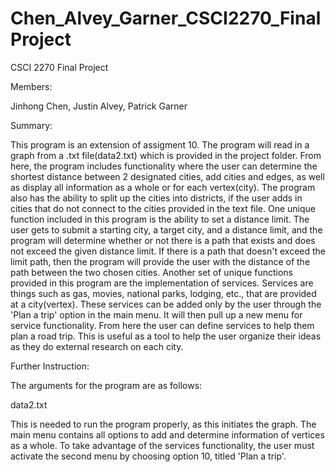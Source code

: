 # Chen_Alvey_Garner_CSCI2270_FinalProject
CSCI 2270 Final Project

Members:

 Jinhong Chen,
 Justin Alvey,
 Patrick Garner
 
Summary:
 
 This program is an extension of assigment 10.  The program will read in a graph from a .txt file(data2.txt) which is
 provided in the project folder.  From here, the program includes functionality where the user can determine the shortest
 distance between 2 designated cities, add cities and edges, as well as display all information as a whole or for each
 vertex(city).  The program also has the ability to split up the cities into districts, if the user adds in cities that do
 not connect to the cities provided in the text file.  One unique function included in this program is the ability to set a
 distance limit.  The user gets to submit a starting city, a target city, and a distance limit, and the program will
 determine whether or not there is a path that exists and does not exceed the given distance limit.  If there is a path
 that doesn't exceed the limit path, then the program will provide the user with the distance of the path between the two
 chosen cities.  Another set of unique functions provided in this program are the implementation of services.  Services are
 things such as gas, movies, national parks, lodging, etc., that are provided at a city(vertex).  These services can be 
 added only by the user through the 'Plan a trip' option in the main menu.  It will then pull up a new menu for service 
 functionality.  From here the user can define services to help them plan a road trip.  This is useful as a tool to help the user organize their ideas as they do external research on each city.  
 
Further Instruction:
 
 The arguments for the program are as follows:
 
  data2.txt
  
 This is needed to run the program properly, as this initiates the graph.  The main menu contains all options to add and determine information of vertices as a whole.  To take advantage of the services functionality, the user must activate the second menu by choosing option 10, titled 'Plan a trip'.
